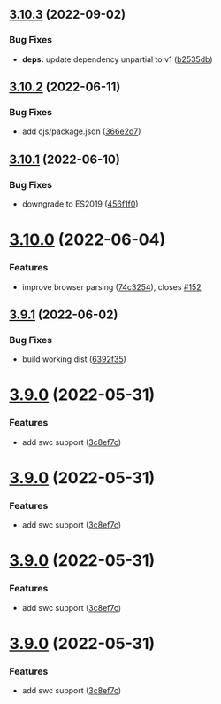 ## [3.10.3](https://github.com/unional/tersify/compare/v3.10.2...v3.10.3) (2022-09-02)


### Bug Fixes

* **deps:** update dependency unpartial to v1 ([b2535db](https://github.com/unional/tersify/commit/b2535db1f673a1c2a03fb754b7a57a728297fbec))

## [3.10.2](https://github.com/unional/tersify/compare/v3.10.1...v3.10.2) (2022-06-11)


### Bug Fixes

* add cjs/package.json ([366e2d7](https://github.com/unional/tersify/commit/366e2d7d91af614fadb59f1629e28209a5adbd78))

## [3.10.1](https://github.com/unional/tersify/compare/v3.10.0...v3.10.1) (2022-06-10)


### Bug Fixes

* downgrade to ES2019 ([456f1f0](https://github.com/unional/tersify/commit/456f1f0d20de0d1591772b58f55d36cc1a3f4855))

# [3.10.0](https://github.com/unional/tersify/compare/v3.9.1...v3.10.0) (2022-06-04)


### Features

* improve browser parsing ([74c3254](https://github.com/unional/tersify/commit/74c3254d85bab7e620675359d92c7e10e45e934c)), closes [#152](https://github.com/unional/tersify/issues/152)

## [3.9.1](https://github.com/unional/tersify/compare/v3.9.0...v3.9.1) (2022-06-02)


### Bug Fixes

* build working dist ([6392f35](https://github.com/unional/tersify/commit/6392f354845a4c02d29bc283657714e758e5e51a))

# [3.9.0](https://github.com/unional/tersify/compare/v3.8.4...v3.9.0) (2022-05-31)


### Features

* add swc support ([3c8ef7c](https://github.com/unional/tersify/commit/3c8ef7c27d8c094b9403be9caefa55e122e8e83c))

# [3.9.0](https://github.com/unional/tersify/compare/v3.8.4...v3.9.0) (2022-05-31)


### Features

* add swc support ([3c8ef7c](https://github.com/unional/tersify/commit/3c8ef7c27d8c094b9403be9caefa55e122e8e83c))

# [3.9.0](https://github.com/unional/tersify/compare/v3.8.4...v3.9.0) (2022-05-31)


### Features

* add swc support ([3c8ef7c](https://github.com/unional/tersify/commit/3c8ef7c27d8c094b9403be9caefa55e122e8e83c))

# [3.9.0](https://github.com/unional/tersify/compare/v3.8.4...v3.9.0) (2022-05-31)


### Features

* add swc support ([3c8ef7c](https://github.com/unional/tersify/commit/3c8ef7c27d8c094b9403be9caefa55e122e8e83c))
